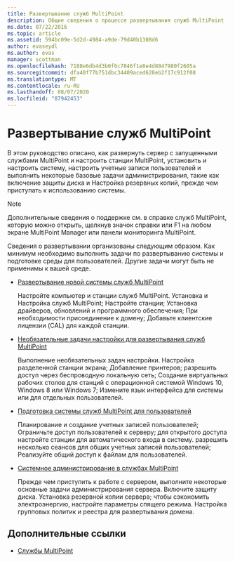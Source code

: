 ```yaml
---
title: Развертывание служб MultiPoint
description: Общие сведения о процессе развертывания служб MultiPoint
ms.date: 07/22/2016
ms.topic: article
ms.assetid: 594bc09e-5d2d-4984-a9de-79d40b1308d6
author: evaseydl
ms.author: evas
manager: scottman
ms.openlocfilehash: 7188e6db4d3b0f6c7846f1e8e4d8847980f2605a
ms.sourcegitcommit: dfa48f77b751dbc34409aced628eb2f17c912f08
ms.translationtype: MT
ms.contentlocale: ru-RU
ms.lasthandoff: 08/07/2020
ms.locfileid: "87942453"
---
```

# <a name="deploying-multipoint-services"></a>Развертывание служб MultiPoint

В этом руководство описано, как развернуть сервер с запущенными службами MultiPoint и настроить станции MultiPoint, установить и настроить систему, настроить учетные записи пользователей и выполнить некоторые базовые задачи администрирования, такие как включение защиты диска и Настройка резервных копий, прежде чем приступать к использованию системы.

> [!NOTE]
> Дополнительные сведения о поддержке см. в справке служб MultiPoint, которую можно открыть, щелкнув значок справки или F1 на любом экране MultiPoint Manager или панели мониторинга MultiPoint.

Сведения о развертывании организованы следующим образом. Как минимум необходимо выполнить задачи по развертыванию системы и подготовке среды для пользователей. Другие задачи могут быть не применимы к вашей среде.
-   [Развертывание новой системы служб MultiPoint](Deploy-a-new-MultiPoint-services-system.md)

    Настройте компьютер и станции служб MultiPoint. Установка и Настройка служб MultiPoint; Настройте станции; Установка драйверов, обновлений и программного обеспечения; При необходимости присоединение к домену; Добавьте клиентские лицензии (CAL) для каждой станции.

-   [Необязательные задачи настройки для развертывания служб MultiPoint](Optional-configuration-tasks-for-a-MultiPoint-services-deployment.md)

    Выполнение необязательных задач настройки. Настройка разделенной станции экрана; Добавление принтеров; разрешить доступ через беспроводную локальную сеть; Создание виртуальных рабочих столов для станций с операционной системой Windows 10, Windows 8 или Windows 7; Измените язык интерфейса для системы или для отдельных пользователей.

-   [Подготовка системы служб MultiPoint для пользователей](Prepare-your-MultiPoint-services-system-for-users.md)

    Планирование и создание учетных записей пользователей; Ограничьте доступ пользователей к серверу; для открытого доступа настройте станции для автоматического входа в систему. разрешить несколько сеансов для общих учетных записей пользователей; Реализуйте общий доступ к файлам для пользователей.

-   [Системное администрирование в службах MultiPoint](System-administration-in-MultiPoint-services.md)

    Прежде чем приступить к работе с сервером, выполните некоторые основные задачи администрирования сервера. Включите защиту диска. Установка резервной копии сервера; чтобы сэкономить электроэнергию, настройте параметры спящего режима. Настройка групповых политик и реестра для развертывания домена.

## <a name="additional-references"></a>Дополнительные ссылки

- [Службы MultiPoint](MultiPoint-Services.md)
